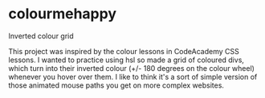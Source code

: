 # colourmehappy
Inverted colour grid

This project was inspired by the colour lessons in CodeAcademy CSS lessons. I wanted to practice using hsl so made a grid of coloured divs, which turn into their inverted colour (+/- 180 degrees on the colour wheel) whenever you hover over them. I like to think it's a sort of simple version of those animated mouse paths you get on more complex websites. 

